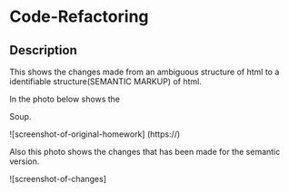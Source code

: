 # Code-Refactoring

## Description

This shows the changes made from an ambiguous structure of html to a identifiable structure(SEMANTIC MARKUP) of html.

In the photo below shows the <div>Soup.

![screenshot-of-original-homework] (https://)


Also this photo shows the changes that has been made for the semantic version.

![screenshot-of-changes]